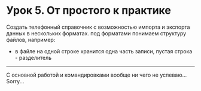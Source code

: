 Урок 5. От простого к практике
========================================

Создать телефонный справочник с возможностью импорта и экспорта данных в нескольких форматах.
под форматами понимаем структуру файлов, например:
- в файле на одной строке хранится одна часть записи, пустая строка - разделитель
-----------------------------------------------------------------------------------------------
С основной работой и командировками вообще ни чего не успеваю...
Sorry...
